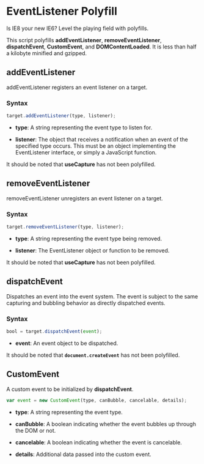 # EventListener Polyfill

Is IE8 your new IE6? Level the playing field with polyfills.

This script polyfills **addEventListener**, **removeEventListener**, **dispatchEvent**, **CustomEvent**, and **DOMContentLoaded**. It is less than half a kilobyte minified and gzipped.

## addEventListener

addEventListener registers an event listener on a target.

### Syntax

```js
target.addEventListener(type, listener);
```

- **type**: A string representing the event type to listen for.

- **listener**: The object that receives a notification when an event of the specified type occurs. This must be an object implementing the EventListener interface, or simply a JavaScript function.

It should be noted that **useCapture** has not been polyfilled.

## removeEventListener

removeEventListener unregisters an event listener on a target.

### Syntax

```js
target.removeEventListener(type, listener);
```

- **type**: A string representing the event type being removed.

- **listener**: The EventListener object or function to be removed.

It should be noted that **useCapture** has not been polyfilled.

## dispatchEvent

Dispatches an event into the event system. The event is subject to the same capturing and bubbling behavior as directly dispatched events.

### Syntax

```js
bool = target.dispatchEvent(event);
```

- **event**: An event object to be dispatched.

It should be noted that **`document.createEvent`** has not been polyfilled.

## CustomEvent

A custom event to be initialized by **dispatchEvent**.

```js
var event = new CustomEvent(type, canBubble, cancelable, details);
```

- **type**: A string representing the event type.

- **canBubble**: A boolean indicating whether the event bubbles up through the DOM or not.

- **cancelable**: A boolean indicating whether the event is cancelable.

- **details**: Additional data passed into the custom event.
